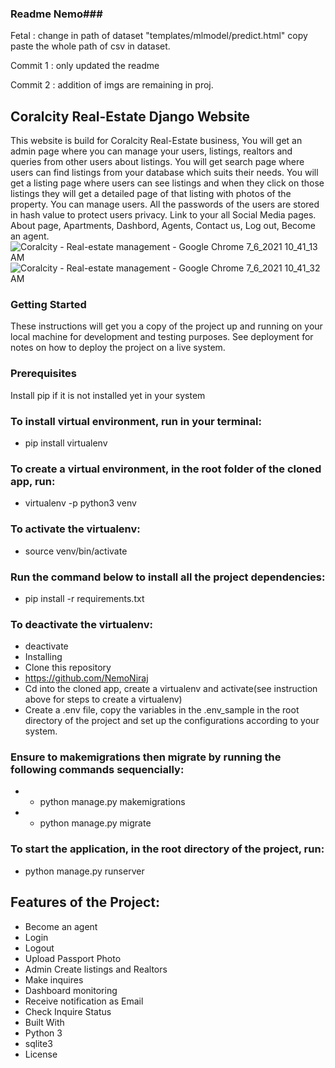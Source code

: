 ### Readme Nemo###

Fetal : change in path of dataset "templates/mlmodel/predict.html"
copy paste the whole path of csv in dataset.

Commit 1 : only updated the readme

Commit 2 : addition of imgs are remaining in proj.


## Coralcity Real-Estate Django Website

This website is build for Coralcity Real-Estate business, You will get an admin page where you can manage your users, listings, realtors and queries from other users about listings. You will get search page where users can find listings from your database which suits their needs. You will get a listing page where users can see listings and when they click on those listings they will get a detailed page of that listing with photos of the property. You can manage users. All the passwords of the users are stored in hash value to protect users privacy. Link to your all Social Media pages. About page, Apartments, Dashbord, Agents, Contact us, Log out, Become an agent.
![Coralcity - Real-estate management - Google Chrome 7_6_2021 10_41_13 AM](https://user-images.githubusercontent.com/31458994/124581948-7a412280-de49-11eb-9ec4-bbd271fadf20.png)
![Coralcity - Real-estate management - Google Chrome 7_6_2021 10_41_32 AM](https://user-images.githubusercontent.com/31458994/124582025-8b8a2f00-de49-11eb-88fd-318f792b2815.png)

### Getting Started

These instructions will get you a copy of the project up and running on your local machine for development and testing purposes. See deployment for notes on how to deploy the project on a live system.

### Prerequisites

Install pip if it is not installed yet in your system

### To install virtual environment, run in your terminal:

- pip install virtualenv

### To create a virtual environment, in the root folder of the cloned app, run:

- virtualenv -p python3 venv

### To activate the virtualenv:

- source venv/bin/activate

### Run the command below to install all the project dependencies:

- pip install -r requirements.txt

### To deactivate the virtualenv:

- deactivate
- Installing
- Clone this repository
- https://github.com/NemoNiraj
- Cd into the cloned app, create a virtualenv and activate(see instruction above for steps to create a virtualenv)
- Create a .env file, copy the variables in the .env_sample in the root directory of the project and set up the configurations according to your system.

### Ensure to makemigrations then migrate by running the following commands sequencially:

- - python manage.py makemigrations
- - python manage.py migrate

### To start the application, in the root directory of the project, run:

- python manage.py runserver

## Features of the Project:

- Become an agent
- Login
- Logout
- Upload Passport Photo
- Admin Create listings and Realtors
- Make inquires
- Dashboard monitoring
- Receive notification as Email
- Check Inquire Status
- Built With
- Python 3
- sqlite3
- License
